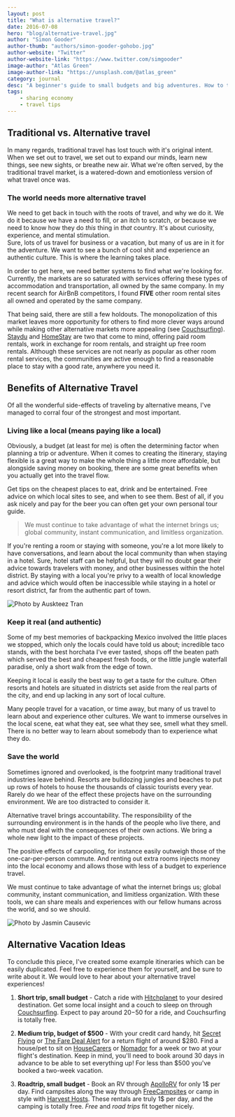 ```yaml
---
layout: post
title: "What is alternative travel?"
date: 2016-07-08
hero: "blog/alternative-travel.jpg"
author: "Simon Gooder"
author-thumb: "authors/simon-gooder-gohobo.jpg"
author-website: "Twitter"
author-website-link: "https://www.twitter.com/simgooder"
image-author: "Atlas Green"
image-author-link: "https://unsplash.com/@atlas_green"
category: journal
desc: "A beginner's guide to small budgets and big adventures. How to travel with the sharing economy and other tips."
tags: 
    - sharing economy
    - travel tips
---
```


## Traditional vs. Alternative travel

In many regards, traditional travel has lost touch with it's original intent. When we set out to travel, we set out to expand our minds, learn new things, see new sights, or breathe new air. What we're often served, by the traditional travel market, is a watered-down and emotionless version of what travel once was.

### The world needs more alternative travel
We need to get back in touch with the roots of travel, and why we do it. We do it because we have a need to fill, or an itch to scratch, or because we need to know how they do *this* thing in *that* country. It's about curiosity, experience, and mental stimulation.  
Sure, lots of us travel for business or a vacation, but many of us are in it for the adventure. We want to see a bunch of cool shit and experience an authentic culture. This is where the learning takes place.   

In order to get here, we need better systems to find what we're looking for. Currently, the markets are so saturated with services offering these types of accommodation and transportation, all owned by the same company. In my recent search for AirBnB competitors, I found **FIVE** other room rental sites all owned and operated by the same company. 

That being said, there are still a few holdouts. The monopolization of this market leaves more opportunity for others to find more clever ways around while making other alternative markets more appealing (see [Couchsurfing](http://couchsurfing.org/?utm_medium=blog&utm_source=gohobo)). [Staydu](http://staydu.com/?utm_medium=blog&utm_source=gohobo) and [HomeStay](https://www.homestay.com/?utm_medium=blog&utm_source=gohobo) are two that come to mind, offering paid room rentals, work in exchange for room rentals, and straight up free room rentals. Although these services are not nearly as popular as other room rental services, the communities are active enough to find a reasonable place to stay with a good rate, anywhere you need it. 


## Benefits of Alternative Travel

Of all the wonderful side-effects of traveling by alternative means, I've managed to corral four of the strongest and most important.

### Living like a local (means paying like a local)

Obviously, a budget (at least for me) is often the determining factor when planning a trip or adventure. When it comes to creating the itinerary, staying flexible is a great way to make the whole thing a little more affordable, but alongside saving money on booking, there are some great benefits when you actually get into the travel flow.  

Get tips on the cheapest places to eat, drink and be entertained. Free advice on which local sites to see, and when to see them. Best of all, if you ask nicely and pay for the beer you can often get your own personal tour guide.

>We must continue to take advantage of what the internet brings us; global community, instant communication, and limitless organization.

If you're renting a room or staying with someone, you're a lot more likely to have conversations, and learn about the local community than when staying in a hotel. Sure, hotel staff can be helpful, but they will no doubt gear their advice towards travelers with money, and other businesses within the hotel district. By staying with a local you're privy to a wealth of local knowledge and advice which would often be inaccessible while staying in a hotel or resort district, far from the authentic part of town.

![Photo by Auskteez Tran](/assets/img/blog/alternative-travel-vacation.jpg)

### Keep it real (and authentic)
Some of my best memories of backpacking Mexico involved the little places we stopped, which only the locals could have told us about; incredible taco stands, with the best horchata I've ever tasted, shops off the beaten path which served the best and cheapest fresh foods, or the little jungle waterfall paradise, only a short walk from the edge of town.  

Keeping it local is easily the best way to get a taste for the culture. Often resorts and hotels are situated in districts set aside from the real parts of the city, and end up lacking in any sort of local culture.  

Many people travel for a vacation, or time away, but many of us travel to learn about and experience other cultures. We want to immerse ourselves in the local scene, eat what they eat, see what they see, smell what they smell. There is no better way to learn about somebody than to experience what they do.

### Save the world
Sometimes ignored and overlooked, is the footprint many traditional travel industries leave behind. Resorts are bulldozing jungles and beaches to put up rows of hotels to house the thousands of classic tourists every year. Rarely do we hear of the effect these projects have on the surrounding environment. We are too distracted to consider it.

Alternative travel brings accountability. The responsibility of the surrounding environment is in the hands of the people who live there, and who must deal with the consequences of their own actions. We bring a whole new light to the impact of these projects.  

The positive effects of carpooling, for instance easily outweigh those of the one-car-per-person commute. And renting out extra rooms injects money into the local economy and allows those with less of a budget to experience travel.  

We must continue to take advantage of what the internet brings us; global community, instant communication, and limitless organization. With these tools, we can share meals and experiences with our fellow humans across the world, and so we should.

![Photo by Jasmin Causevic](/assets/img/blog/alternative-travel-water.jpg)

## Alternative Vacation Ideas

To conclude this piece, I've created some example itineraries which can be easily duplicated. Feel free to experience them for yourself, and be sure to write about it. We would love to hear about your alternative travel experiences!

1. **Short trip, small budget** - Catch a ride with [Hitchplanet](https://www.hitchplanet.com/) to your desired destination. Get some local insight and a couch to sleep on through [Couchsurfing](https://www.couchsurfing.com/). Expect to pay around $20-$50 for a ride, and Couchsurfing is totally free. 

2. **Medium trip, budget of $500** - With your credit card handy, hit [Secret Flying](http://www.secretflying.com/) or [The Fare Deal Alert](http://faredealalert.com/) for a return flight of around $280. Find a house/pet to sit on [HouseCarers](http://gohobo.housecare.hop.clickbank.net) or [Nomador](http://housesitmatch.com) for a week or two at your flight's destination. Keep in mind, you'll need to book around 30 days in advance to be able to set everything up! For less than $500 you've booked a two-week vacation. 

3. **Roadtrip, small budget** - Book an RV through [ApolloRV](http://www.apollorv.com/reloc.aspx/?utm_source=gohobo&utm_medium=adventuredirectory&utm_campaign=gohobo) for only 1$ per day. Find campsites along the way through [FreeCampsites](https://freecampsites.net/?utm_source=gohobo&utm_medium=adventuredirectory&utm_campaign=gohobo) or camp in style with [Harvest Hosts](https://harvesthosts.com/?utm_source=gohobo&utm_medium=adventuredirectory&utm_campaign=gohobo). These rentals are truly 1$ per day, and the camping is totally free. *Free* and *road trips* fit together nicely.